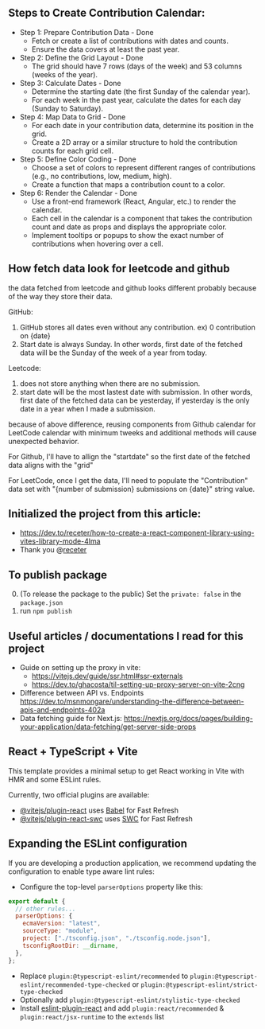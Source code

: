 ## Steps to Create Contribution Calendar:

- Step 1: Prepare Contribution Data - Done
  - Fetch or create a list of contributions with dates and counts.
  - Ensure the data covers at least the past year.
- Step 2: Define the Grid Layout - Done
  - The grid should have 7 rows (days of the week) and 53 columns (weeks of the year).
- Step 3: Calculate Dates - Done
  - Determine the starting date (the first Sunday of the calendar year).
  - For each week in the past year, calculate the dates for each day (Sunday to Saturday).
- Step 4: Map Data to Grid - Done
  - For each date in your contribution data, determine its position in the grid.
  - Create a 2D array or a similar structure to hold the contribution counts for each grid cell.
- Step 5: Define Color Coding - Done 
  - Choose a set of colors to represent different ranges of contributions (e.g., no contributions, low, medium, high).
  - Create a function that maps a contribution count to a color.
- Step 6: Render the Calendar - Done
  - Use a front-end framework (React, Angular, etc.) to render the calendar.
  - Each cell in the calendar is a component that takes the contribution count and date as props and displays the appropriate color.
  - Implement tooltips or popups to show the exact number of contributions when hovering over a cell.


## How fetch data look for leetcode and github
the data fetched from leetcode and github looks different probably because of the way they store their data.

GitHub:
  1. GitHub stores all dates even without any contribution. ex) 0 contribution on {date}
  2. Start date is always Sunday. In other words, first date of the fetched data will be the Sunday of the week of a year from today.

Leetcode:
  1. does not store anything when there are no submission. 
  2. start date will be the most lastest date with submission. In other words, first date of the fetched data can be yesterday, if yesterday is the only date in a year when I made a submission.

because of above difference, reusing components from Github calendar for LeetCode calendar with minimum tweeks and additional methods will cause unexpected behavior.

For Github, I'll have to allign the "startdate" so the first date of the fetched data aligns with the "grid"

For LeetCode, once I get the data, I'll need to populate the "Contribution" data set with "{number of submission} submissions on {date}" string value.

## Initialized the project from this article:

- https://dev.to/receter/how-to-create-a-react-component-library-using-vites-library-mode-4lma
- Thank you @[receter](https://github.com/receter)

## To publish package
0. (To release the package to the public) Set the `private: false` in the `package.json`
1. run `npm publish`

## Useful articles / documentations I read for this project

- Guide on setting up the proxy in vite:
  - https://vitejs.dev/guide/ssr.html#ssr-externals
  - https://dev.to/ghacosta/til-setting-up-proxy-server-on-vite-2cng
- Difference between API vs. Endpoints https://dev.to/msnmongare/understanding-the-difference-between-apis-and-endpoints-402a
- Data fetching guide for Next.js: https://nextjs.org/docs/pages/building-your-application/data-fetching/get-server-side-props

## React + TypeScript + Vite

This template provides a minimal setup to get React working in Vite with HMR and some ESLint rules.

Currently, two official plugins are available:

- [@vitejs/plugin-react](https://github.com/vitejs/vite-plugin-react/blob/main/packages/plugin-react/README.md) uses [Babel](https://babeljs.io/) for Fast Refresh
- [@vitejs/plugin-react-swc](https://github.com/vitejs/vite-plugin-react-swc) uses [SWC](https://swc.rs/) for Fast Refresh

## Expanding the ESLint configuration

If you are developing a production application, we recommend updating the configuration to enable type aware lint rules:

- Configure the top-level `parserOptions` property like this:

```js
export default {
  // other rules...
  parserOptions: {
    ecmaVersion: "latest",
    sourceType: "module",
    project: ["./tsconfig.json", "./tsconfig.node.json"],
    tsconfigRootDir: __dirname,
  },
};
```

- Replace `plugin:@typescript-eslint/recommended` to `plugin:@typescript-eslint/recommended-type-checked` or `plugin:@typescript-eslint/strict-type-checked`
- Optionally add `plugin:@typescript-eslint/stylistic-type-checked`
- Install [eslint-plugin-react](https://github.com/jsx-eslint/eslint-plugin-react) and add `plugin:react/recommended` & `plugin:react/jsx-runtime` to the `extends` list
